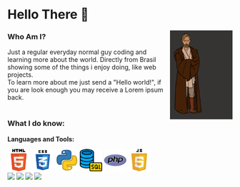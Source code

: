 <h1>Hello There 👋</h1>
<img align="right" alt="GIF" src="https://github.com/felipeghizo/icones/blob/main/obi-wan.gif?raw=true" width="140" height="200" />

<h3>Who Am I?</h3>
Just a regular everyday normal guy coding and learning more about the world. 
Directly from Brasil showing some of the things i enjoy doing, like web projects. 
<br />
To learn more about me just send a "Hello world!", if you are look enough you may receive a Lorem ipsum back.
<br />
<br />
<h3>What I do know:</h3>

**Languages and Tools:**  

<img height="50" src="https://github.com/felipeghizo/icones/blob/main/html5-icon-1.png">
<img height="50" src="https://github.com/felipeghizo/icones/blob/main/css3-icon.png">
<img height="50" src="https://github.com/felipeghizo/icones/blob/main/python-icon.png">
<img height="50" src="https://github.com/felipeghizo/icones/blob/main/sql-icon.png">
<img height="50" src="https://github.com/felipeghizo/icones/blob/main/php-icon.png">
<img height="50" src="https://github.com/felipeghizo/icones/blob/main/js-icon.png"><br />

<img height="50" src="https://github.com/felipeghizo/icones/blob/main/vscode-icon-1.png">
<img height="50" src="https://github.com/felipeghizo/icones/blob/main/pycharm-icon-1.png">
<img height="50" src="https://github.com/felipeghizo/icones/blob/main/sublime-icon-1.png">
<img height="50" src="https://github.com/felipeghizo/icones/blob/main/arduino-icon-1.png">

